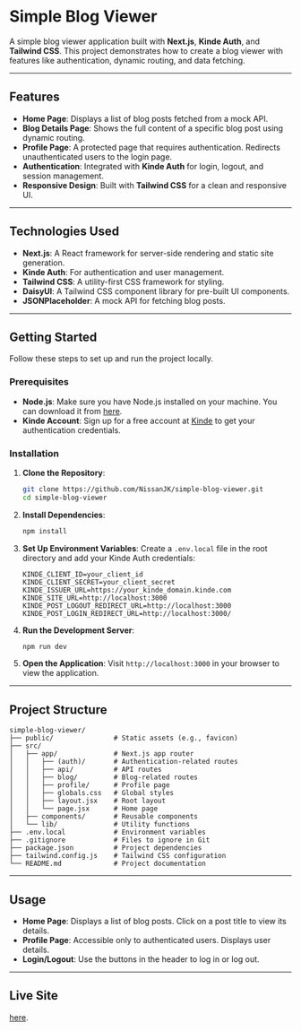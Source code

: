 # Simple Blog Viewer

A simple blog viewer application built with **Next.js**, **Kinde Auth**, and **Tailwind CSS**. This project demonstrates how to create a blog viewer with features like authentication, dynamic routing, and data fetching.

---

## Features

- **Home Page**: Displays a list of blog posts fetched from a mock API.
- **Blog Details Page**: Shows the full content of a specific blog post using dynamic routing.
- **Profile Page**: A protected page that requires authentication. Redirects unauthenticated users to the login page.
- **Authentication**: Integrated with **Kinde Auth** for login, logout, and session management.
- **Responsive Design**: Built with **Tailwind CSS** for a clean and responsive UI.

---

## Technologies Used

- **Next.js**: A React framework for server-side rendering and static site generation.
- **Kinde Auth**: For authentication and user management.
- **Tailwind CSS**: A utility-first CSS framework for styling.
- **DaisyUI**: A Tailwind CSS component library for pre-built UI components.
- **JSONPlaceholder**: A mock API for fetching blog posts.

---

## Getting Started

Follow these steps to set up and run the project locally.

### Prerequisites

- **Node.js**: Make sure you have Node.js installed on your machine. You can download it from [here](https://nodejs.org/).
- **Kinde Account**: Sign up for a free account at [Kinde](https://kinde.com/) to get your authentication credentials.

### Installation

1. **Clone the Repository**:
   ```bash
   git clone https://github.com/NissanJK/simple-blog-viewer.git
   cd simple-blog-viewer
   ```

2. **Install Dependencies**:
   ```bash
   npm install
   ```

3. **Set Up Environment Variables**:
   Create a `.env.local` file in the root directory and add your Kinde Auth credentials:
   ```plaintext
   KINDE_CLIENT_ID=your_client_id
   KINDE_CLIENT_SECRET=your_client_secret
   KINDE_ISSUER_URL=https://your_kinde_domain.kinde.com
   KINDE_SITE_URL=http://localhost:3000
   KINDE_POST_LOGOUT_REDIRECT_URL=http://localhost:3000
   KINDE_POST_LOGIN_REDIRECT_URL=http://localhost:3000/
   ```

4. **Run the Development Server**:
   ```bash
   npm run dev
   ```

5. **Open the Application**:
   Visit `http://localhost:3000` in your browser to view the application.

---

## Project Structure

```
simple-blog-viewer/
├── public/               # Static assets (e.g., favicon)
├── src/
│   ├── app/              # Next.js app router
│   │   ├── (auth)/       # Authentication-related routes
│   │   ├── api/          # API routes
│   │   ├── blog/         # Blog-related routes
│   │   ├── profile/      # Profile page
│   │   ├── globals.css   # Global styles
│   │   ├── layout.jsx    # Root layout
│   │   └── page.jsx      # Home page
│   ├── components/       # Reusable components
│   └── lib/              # Utility functions
├── .env.local            # Environment variables
├── .gitignore            # Files to ignore in Git
├── package.json          # Project dependencies
├── tailwind.config.js    # Tailwind CSS configuration
└── README.md             # Project documentation
```

---

## Usage

- **Home Page**: Displays a list of blog posts. Click on a post title to view its details.
- **Profile Page**: Accessible only to authenticated users. Displays user details.
- **Login/Logout**: Use the buttons in the header to log in or log out.

---

## Live Site
[here](https://simple-blog-viewer-roan.vercel.app/).



